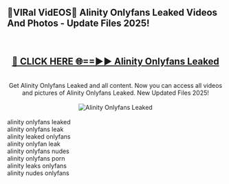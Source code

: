 <h2>🔴VIRal VidEOS🔴 Alinity Onlyfans Leaked Videos And Photos - Update Files 2025!</h2>
<br>
<div align="center">
<h2><a href="https://virallinks.top/odZfE0" rel="nofollow">🔴 CLICK HERE 🌐==►► Alinity Onlyfans Leaked</a></h2>
<br>
Get Alinity Onlyfans Leaked and all content. Now you can access all videos and pictures of Alinity Onlyfans Leaked. New Updated Files 2025!
<br>
<br>
<a href="https://virallinks.top/odZfE0" rel="nofollow" data-target="animated-image.originalLink"><img src="https://i.imgur.com/dJHk4Zq.gif)" alt="Alinity Onlyfans Leaked" style="max-width: 100%; display: inline-block;" data-target="animated-image.originalImage"></a>
</div>
<br>
alinity onlyfans leaked<br>
alinity onlyfans leak<br>
alinity leaked onlyfans<br>
alinity onlyfan leak<br>
alinity onlyfans nudes<br>
alinity onlyfans porn<br>
alinity leaks onlyfans<br>
alinity nudes onlyfans
